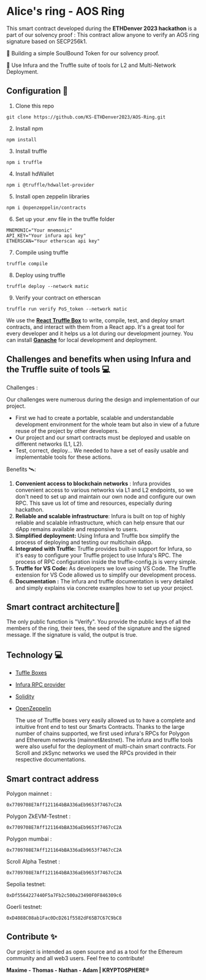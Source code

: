 
# **Alice's ring - AOS Ring**

This smart contract developed during the **ETHDenver 2023 hackathon** is a part of our solvency proof : This contract allow anyone to verify an AOS ring signature based on SECP256k1.

🎯 Building a simple SoulBound Token for our solvency proof.  

🎯 Use Infura and the Truffle suite of tools for L2 and Multi-Network Deployment.

## **Configuration** 📝

1. Clone this repo 
```
git clone https://github.com/KS-ETHDenver2023/AOS-Ring.git
```
2. Install npm
```
npm install 
```
3. Install truffle
```
npm i truffle
```
4. Install hdWallet
```
npm i @truffle/hdwallet-provider
```
5. Install open zeppelin libraries
```
npm i @openzeppelin/contracts
```
6. Set up your .env file in the truffle folder
```
MNEMONIC="Your mnemonic"
API_KEY="Your infura api key"
ETHERSCAN="Your etherscan api key"
```
7. Compile using truffle 
```
truffle compile
```
8. Deploy using truffle 
```
truffle deploy --network matic
```
9. Verify your contract on etherscan
```
truffle run verify PoS_token --network matic
```

We use the **[React Truffle Box](https://trufflesuite.com/boxes/react/)** to write, compile, test, and deploy smart contracts, and interact with them from a React app. It's a great tool for every developer and it helps us a lot during our development journey.
You can install [**Ganache**](https://trufflesuite.com/ganache/) for local development and deployment.


## Challenges and benefits when using Infura and the Truffle suite of tools 💻
Challenges :

Our challenges were numerous during the design and implementation of our project.

 - First we had to create a portable, scalable and understandable development environment for the whole team but also in view of a future reuse of the project by other developers.
 - Our project and our smart contracts must be deployed and usable on different networks (L1, L2).
 - Test, correct, deploy... We needed to have a set of easily usable and implementable tools for these actions.

Benefits 🛰️:

1.  **Convenient access to blockchain networks** : Infura provides convenient access to various networks via L1 and L2 endpoints, so we don't need to set up and maintain our own node and configure our own RPC. This save us lot of time and resources, especially during hackathon.
2.  **Reliable and scalable infrastructure**: Infura is built on top of highly reliable and scalable infrastructure, which can help ensure that our dApp remains available and responsive to users.
3.  **Simplified deployment:** Using Infura and Truffle box simplify the process of deploying and testing our multichain dApp.
4.  **Integrated with Truffle:** Truffle provides built-in support for Infura, so it's easy to configure your Truffle project to use Infura's RPC. The process of RPC configuration inside the truffle-config.js is verry simple. 
5. **Truffle for VS Code:** As developers we love using VS Code. The Truffle extension for VS Code allowed us to simplify our development process.
6. **Documentation :** The infura and truffle documentation is very detailed and simply explains via concrete examples how to set up your project.

## **Smart contract architecture**📏
The only public function is "Verify". You provide the public keys of all the members of the ring, their tees, the seed of the signature and the signed message. If the signature is valid, the output is true.


## Technology 💻

 - [Tuffle Boxes](https://trufflesuite.com/boxes/)
 - [Infura RPC provider](https://www.infura.io/)
 - [Solidity](https://soliditylang.org/)
 - [OpenZeppelin](https://www.openzeppelin.com/)

	The use of Truffle boxes very easily allowed us to have a complete and intuitive front end to test our Smarts Contracts.
	Thanks to the large number of chains supported, we first used infura's RPCs for Polygon and Ethereum networks (mainnet&testnet).
	The infura and truffle tools were also useful for the deployment of multi-chain smart contracts.
	For Scroll and zkSync networks we used the RPCs provided in their respective documentations.

## Smart contract address

Polygon mainnet : 
```
0x7709708E7Aff121164bBA336aEb9653f7467cC2A
```
Polygon ZkEVM-Testnet : 
```
0x7709708E7Aff121164bBA336aEb9653f7467cC2A
```
Polygon mumbai : 
```
0x7709708E7Aff121164bBA336aEb9653f7467cC2A
```
Scroll Alpha Testnet : 
```
0x7709708E7Aff121164bBA336aEb9653f7467cC2A
```
Sepolia testnet: 
```
0xDf5564227440F5a7Fb2c500a23490F0F846309c6
```
Goerli testnet: 
```
0xD4088C08ab1Fac0DcD261f5582dF65B7C67C9bC8
```


## Contribute ✨

Our project is intended as open source and as a tool for the Ethereum community and all web3 users. 
Feel free to contribute!

**Maxime - Thomas - Nathan - Adam | KRYPTOSPHERE®**
